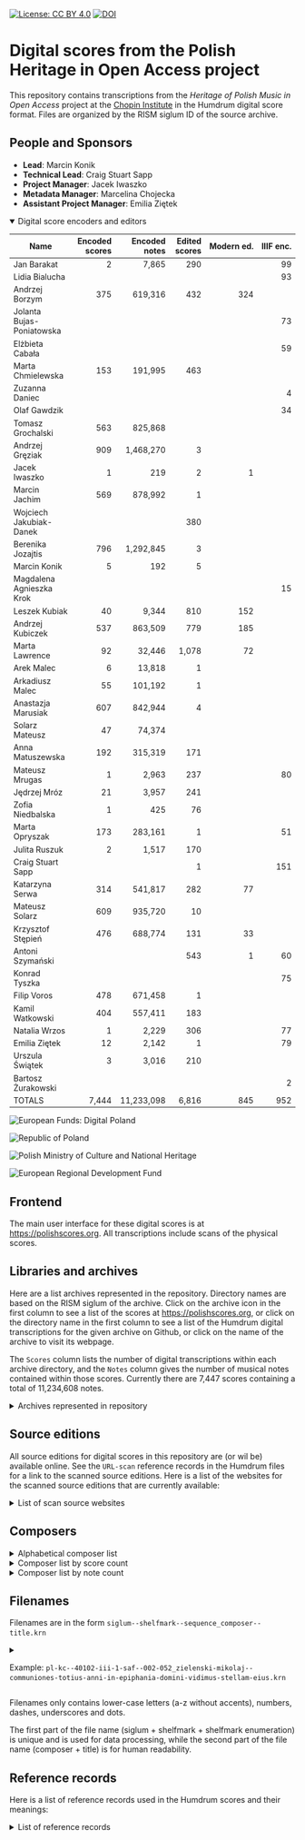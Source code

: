 
[![License: CC BY 4.0](https://img.shields.io/badge/License-CC_BY_4.0-lightgrey.svg)](https://creativecommons.org/licenses/by/4.0/)
[![DOI](https://zenodo.org/badge/DOI/10.5281/zenodo.7118989.svg)](https://doi.org/10.5281/zenodo.7118989)

Digital scores from the Polish Heritage in Open Access project
==============================================================

This repository contains transcriptions from the _Heritage of Polish
Music in Open Access_ project at the [Chopin Institute](https://nifc.pl/en) in the
Humdrum digital score format.   Files are organized by the RISM siglum ID of the
source archive.



People and Sponsors
-------------------

* **Lead**: Marcin Konik
* **Technical Lead**: Craig Stuart Sapp
* **Project Manager**: Jacek Iwaszko
* **Metadata Manager**: Marcelina Chojecka
* **Assistant Project Manager**: Emilia Ziętek

<details open>
<summary>Digital score encoders and editors </summary>

| Name | Encoded scores | Encoded notes | Edited scores | Modern&nbsp;ed. | IIIF&nbsp;enc. |
| ---- | -------------: | ------------: | ------------: | ---------: | ----------: |
| Jan Barakat | 2 | 7,865 | 290 |  | 99 |
| Lidia Bialucha |  |  |  |  | 93 |
| Andrzej Borzym | 375 | 619,316 | 432 | 324 |  |
| Jolanta Bujas-Poniatowska |  |  |  |  | 73 |
| Elżbieta Cabała |  |  |  |  | 59 |
| Marta Chmielewska | 153 | 191,995 | 463 |  |  |
| Zuzanna Daniec |  |  |  |  | 4 |
| Olaf Gawdzik |  |  |  |  | 34 |
| Tomasz Grochalski | 563 | 825,868 |  |  |  |
| Andrzej Gręziak | 909 | 1,468,270 | 3 |  |  |
| Jacek Iwaszko | 1 | 219 | 2 | 1 |  |
| Marcin Jachim | 569 | 878,992 | 1 |  |  |
| Wojciech Jakubiak-Danek |  |  | 380 |  |  |
| Berenika Jozajtis | 796 | 1,292,845 | 3 |  |  |
| Marcin Konik | 5 | 192 | 5 |  |  |
| Magdalena Agnieszka Krok |  |  |  |  | 15 |
| Leszek Kubiak | 40 | 9,344 | 810 | 152 |  |
| Andrzej Kubiczek | 537 | 863,509 | 779 | 185 |  |
| Marta Lawrence | 92 | 32,446 | 1,078 | 72 |  |
| Arek Malec | 6 | 13,818 | 1 |  |  |
| Arkadiusz Malec | 55 | 101,192 | 1 |  |  |
| Anastazja Marusiak | 607 | 842,944 | 4 |  |  |
| Solarz Mateusz | 47 | 74,374 |  |  |  |
| Anna Matuszewska | 192 | 315,319 | 171 |  |  |
| Mateusz Mrugas | 1 | 2,963 | 237 |  | 80 |
| Jędrzej Mróz | 21 | 3,957 | 241 |  |  |
| Zofia Niedbalska | 1 | 425 | 76 |  |  |
| Marta Opryszak | 173 | 283,161 | 1 |  | 51 |
| Julita Ruszuk | 2 | 1,517 | 170 |  |  |
| Craig Stuart Sapp |  |  | 1 |  | 151 |
| Katarzyna Serwa | 314 | 541,817 | 282 | 77 |  |
| Mateusz Solarz | 609 | 935,720 | 10 |  |  |
| Krzysztof Stępień | 476 | 688,774 | 131 | 33 |  |
| Antoni Szymański |  |  | 543 | 1 | 60 |
| Konrad Tyszka |  |  |  |  | 75 |
| Filip Voros | 478 | 671,458 | 1 |  |  |
| Kamil Watkowski | 404 | 557,411 | 183 |  |  |
| Natalia Wrzos | 1 | 2,229 | 306 |  | 77 |
| Emilia Ziętek | 12 | 2,142 | 1 |  | 79 |
| Urszula Świątek | 3 | 3,016 | 210 |  |  |
| Bartosz Żurakowski |  |  |  |  | 2 |
| TOTALS | 7,444 | 11,233,098 | 6,816 | 845 | 952 |

</details>


![European Funds: Digital Poland](https://user-images.githubusercontent.com/3487289/187831797-73f8d302-7299-499e-a93a-5a977fda556d.png)

![Republic of Poland](https://user-images.githubusercontent.com/3487289/187831991-56a199a3-6d13-4414-b565-9cb28c8c3627.png)

![Polish Ministry of Culture and National Heritage](https://user-images.githubusercontent.com/3487289/187832111-9d2e5c72-0c6b-4bdb-8c3f-b692c6f4b553.png)

![European Regional Development Fund](https://user-images.githubusercontent.com/3487289/187836194-74a41748-21f7-45fa-856e-739d5aab6829.png)



Frontend
--------

The main user interface for these digital scores is at https://polishscores.org.
All transcriptions include scans of the physical scores.



Libraries and archives
----------------------

Here are a list archives represented in the repository.  Directory
names are based on the RISM siglum of the archive.  Click on the
archive icon in the first column to see a list of the scores at
https://polishscores.org, or click on the directory name in the
first column to see a list of the Humdrum digital transcriptions
for the given archive on Github, or click on the name of the archive
to visit its webpage.

The `Scores` column lists the number of digital transcriptions within
each archive directory, and the `Notes` column gives the number of
musical notes contained within those scores.   Currently there are
7,447 scores containing a total of 11,234,608 notes.

<details><summary>Archives represented in repository</summary>

| Siglum | Library | Scores |    % | Notes |    % |
| ------ | ------- | -----: | ---: | ----: | ---: |
| <a target="_blank" href="https://polishscores.org?s=pl-cz"><img src="https://raw.githubusercontent.com/craigsapp/website-polish-scores/main/img/siglum/pl-cz.svg"></a><br/><span style="white-space:pre; text-align:center;" class="nobr">[pl-cz](https://github.com/pl-wnifc/humdrum-polish-scores/tree/main/pl-cz/kern)</span></span> | [Jasna Góra Monastery](https://jasnagora.pl/en/o-sanktuarium/biblioteki/biblioteka-jasnogorska) | 1,296 | 17.4 | 3,350,723 | 29.8 |
| <a target="_blank" href="https://polishscores.org?s=pl-wtm"><img src="https://raw.githubusercontent.com/craigsapp/website-polish-scores/main/img/siglum/pl-wtm.svg"></a><br/><span style="white-space:pre; text-align:center;" class="nobr">[pl-wtm](https://github.com/pl-wnifc/humdrum-polish-scores/tree/main/pl-wtm/kern)</span></span> | [Warsaw Music Society](http://warszawskietowarzystwomuzyczne.pl/biblioteka/) | 1,186 | 15.9 | 2,261,993 | 20.1 |
| <a target="_blank" href="https://polishscores.org?s=pl-sa"><img src="https://raw.githubusercontent.com/craigsapp/website-polish-scores/main/img/siglum/pl-sa.svg"></a><br/><span style="white-space:pre; text-align:center;" class="nobr">[pl-sa](https://github.com/pl-wnifc/humdrum-polish-scores/tree/main/pl-sa/kern)</span></span> | [Diocesan Library, Sandomierz](http://bc.bdsandomierz.pl/dlibra?language=en) | 1,243 | 16.6 | 1,574,926 | 14.0 |
| <a target="_blank" href="https://polishscores.org?s=pl-kk"><img src="https://raw.githubusercontent.com/craigsapp/website-polish-scores/main/img/siglum/pl-kk.svg"></a><br/><span style="white-space:pre; text-align:center;" class="nobr">[pl-kk](https://github.com/pl-wnifc/humdrum-polish-scores/tree/main/pl-kk/kern)</span></span> | [Wawel Cathedral, Cracow](http://akkk.com.pl) | 1,720 | 23.0 | 1,320,339 | 11.7 |
| <a target="_blank" href="https://polishscores.org?s=pl-wn"><img src="https://raw.githubusercontent.com/craigsapp/website-polish-scores/main/img/siglum/pl-wn.svg"></a><br/><span style="white-space:pre; text-align:center;" class="nobr">[pl-wn](https://github.com/pl-wnifc/humdrum-polish-scores/tree/main/pl-wn/kern)</span></span> | [Polish National Library](https://www.bn.org.pl/en) | 499 | 6.7 | 807,796 | 7.1 |
| <a target="_blank" href="https://polishscores.org?s=pl-wumfc"><img src="https://raw.githubusercontent.com/craigsapp/website-polish-scores/main/img/siglum/pl-wumfc.svg"></a><br/><span style="white-space:pre; text-align:center;" class="nobr">[pl-wumfc](https://github.com/pl-wnifc/humdrum-polish-scores/tree/main/pl-wumfc/kern)</span></span> | [Chopin University of Music](http://www.biblioteka.chopin.edu.pl/pl) | 272 | 3.6 | 538,100 | 4.7 |
| <a target="_blank" href="https://polishscores.org?s=pl-stab"><img src="https://raw.githubusercontent.com/craigsapp/website-polish-scores/main/img/siglum/pl-stab.svg"></a><br/><span style="white-space:pre; text-align:center;" class="nobr">[pl-stab](https://github.com/pl-wnifc/humdrum-polish-scores/tree/main/pl-stab/kern)</span></span> | [St. Adalbert Abbey, Staniątki](https://rism.info/library_collections/2017/09/28/music-in-the-convent-of-st-adalberts-abbey-in.html) | 154 | 2.0 | 379,093 | 3.3 |
| <a target="_blank" href="https://polishscores.org?s=pl-wnifc"><img src="https://raw.githubusercontent.com/craigsapp/website-polish-scores/main/img/siglum/pl-wnifc.svg"></a><br/><span style="white-space:pre; text-align:center;" class="nobr">[pl-wnifc](https://github.com/pl-wnifc/humdrum-polish-scores/tree/main/pl-wnifc/kern)</span></span> | [Chopin Institute, Warsaw](https://nifc.pl/en) | 393 | 5.2 | 335,728 | 2.9 |
| <a target="_blank" href="https://polishscores.org?s=pl-gd"><img src="https://raw.githubusercontent.com/craigsapp/website-polish-scores/main/img/siglum/pl-gd.svg"></a><br/><span style="white-space:pre; text-align:center;" class="nobr">[pl-gd](https://github.com/pl-wnifc/humdrum-polish-scores/tree/main/pl-gd/kern)</span></span> | [Gdańsk Library PAoS](https://bgpan.gda.pl/?lang=en) | 244 | 3.2 | 190,174 | 1.6 |
| <a target="_blank" href="https://polishscores.org?s=s-uu"><img src="https://raw.githubusercontent.com/craigsapp/website-polish-scores/main/img/siglum/unknown.svg"></a><br/><span style="white-space:pre; text-align:center;" class="nobr">[s-uu](https://github.com/pl-wnifc/humdrum-polish-scores/tree/main/s-uu/kern)</span></span> | [Uppsala University Library](https://www.ub.uu.se/?languageId=1) | 46 | 0.6 | 137,771 | 1.2 |
| <a target="_blank" href="https://polishscores.org?s=pl-kj"><img src="https://raw.githubusercontent.com/craigsapp/website-polish-scores/main/img/siglum/pl-kj.svg"></a><br/><span style="white-space:pre; text-align:center;" class="nobr">[pl-kj](https://github.com/pl-wnifc/humdrum-polish-scores/tree/main/pl-kj/kern)</span></span> | [Jagiellonian Library, Cracow](https://bj.uj.edu.pl/en_GB/start-en) | 32 | 0.4 | 83,744 | 0.7 |
| <a target="_blank" href="https://polishscores.org?s=pl-kozmzk"><img src="https://raw.githubusercontent.com/craigsapp/website-polish-scores/main/img/siglum/pl-kozmzk.svg"></a><br/><span style="white-space:pre; text-align:center;" class="nobr">[pl-kozmzk](https://github.com/pl-wnifc/humdrum-polish-scores/tree/main/pl-kozmzk/kern)</span></span> | [Zamoyski Museum, Kozłówka](https://www-muzeumzamoyskich-pl.translate.goog/?_x_tr_sch=http&_x_tr_sl=auto&_x_tr_tl=en&_x_tr_hl=en) | 167 | 2.2 | 82,894 | 0.7 |
| <a target="_blank" href="https://polishscores.org?s=pl-kc"><img src="https://raw.githubusercontent.com/craigsapp/website-polish-scores/main/img/siglum/pl-kc.svg"></a><br/><span style="white-space:pre; text-align:center;" class="nobr">[pl-kc](https://github.com/pl-wnifc/humdrum-polish-scores/tree/main/pl-kc/kern)</span></span> | [Czartoryski Library, Cracow](https://mnk.pl/branch/the-princes-czartoyski-library) | 108 | 1.4 | 73,359 | 0.6 |
| <a target="_blank" href="https://polishscores.org?s=d-b"><img src="https://raw.githubusercontent.com/craigsapp/website-polish-scores/main/img/siglum/unknown.svg"></a><br/><span style="white-space:pre; text-align:center;" class="nobr">[d-b](https://github.com/pl-wnifc/humdrum-polish-scores/tree/main/d-b/kern)</span></span> | [Berlin State Library](https://staatsbibliothek-berlin.de/en/) | 31 | 0.4 | 43,899 | 0.3 |
| <a target="_blank" href="https://polishscores.org?s=pl-wru"><img src="https://raw.githubusercontent.com/craigsapp/website-polish-scores/main/img/siglum/unknown.svg"></a><br/><span style="white-space:pre; text-align:center;" class="nobr">[pl-wru](https://github.com/pl-wnifc/humdrum-polish-scores/tree/main/pl-wru/kern)</span></span> | [Wrocław University Library](https://www.bu.uni.wroc.pl/en) | 24 | 0.3 | 43,392 | 0.3 |
| <a target="_blank" href="https://polishscores.org?s=d-hs"><img src="https://raw.githubusercontent.com/craigsapp/website-polish-scores/main/img/siglum/unknown.svg"></a><br/><span style="white-space:pre; text-align:center;" class="nobr">[d-hs](https://github.com/pl-wnifc/humdrum-polish-scores/tree/main/d-hs/kern)</span></span> | [Hamburg University Library](https://www.sub.uni-hamburg.de/en/service/english.html) | 28 | 0.3 | 8,585 | 0.0 |
| <a target="_blank" href="https://polishscores.org?s=d-dl"><img src="https://raw.githubusercontent.com/craigsapp/website-polish-scores/main/img/siglum/unknown.svg"></a><br/><span style="white-space:pre; text-align:center;" class="nobr">[d-dl](https://github.com/pl-wnifc/humdrum-polish-scores/tree/main/d-dl/kern)</span></span> | [Dresden University Library](https://www.slub-dresden.de/en) | 2 | 0.0 | 947 | 0.0 |
| <a target="_blank" href="https://polishscores.org?s=d-mbs"><img src="https://raw.githubusercontent.com/craigsapp/website-polish-scores/main/img/siglum/unknown.svg"></a><br/><span style="white-space:pre; text-align:center;" class="nobr">[d-mbs](https://github.com/pl-wnifc/humdrum-polish-scores/tree/main/d-mbs/kern)</span></span> | [Bavarian State Library](https://www.bsb-muenchen.de/en/) | 1 | 0.0 | 823 | 0.0 |
| <a target="_blank" href="https://polishscores.org?s=d-bnu"><img src="https://raw.githubusercontent.com/craigsapp/website-polish-scores/main/img/siglum/unknown.svg"></a><br/><span style="white-space:pre; text-align:center;" class="nobr">[d-bnu](https://github.com/pl-wnifc/humdrum-polish-scores/tree/main/d-bnu/kern)</span></span> | [Bonn University Library](https://www.ulb.uni-bonn.de/en/) | 1 | 0.0 | 322 | 0.0 |

</details>


Source editions
---------------

All source editions for digital scores in this repository are (or wil be)
available online.  See the `URL-scan` reference records in the Humdrum
files for a link to the scanned source editions.  Here is a list of the
websites for the scanned source editions that are currently available:

<details>
<summary>List of scan source websites</summary>

| Website | Scores | Percent |
| ------- | -----: | ------: |
| <a target="_blank" href="http://staniatki.studiokropka.pl/mbp">Music of the Polish Benedictine Sisters</a> | 7 | 0.1 |
| <a target="_blank" href="https://bc.bdsandomierz.pl/dilibra">Digital Library of the Diocesan Library in Sandomierz</a> | 1,009 | 15.8 |
| <a target="_blank" href="https://cyfrowe.mnk.pl">Polish National Museum in Krakow</a> | 108 | 1.7 |
| (https://digital.slub-dresden.de)[https://digital.slub-dresden.de] | 2 | 0.0 |
| (https://digital.staatsbibliothek-berlin.de)[https://digital.staatsbibliothek-berlin.de] | 31 | 0.4 |
| (https://digitale-sammlungen.ulb.uni-bonn.de)[https://digitale-sammlungen.ulb.uni-bonn.de] | 1 | 0.0 |
| (https://digitalisate.sub.uni-hamburg.de)[https://digitalisate.sub.uni-hamburg.de] | 27 | 0.4 |
| (https://jbc.bj.uj.edu.pl)[https://jbc.bj.uj.edu.pl] | 17 | 0.2 |
| <a target="_blank" href="https://polish.musicsources.pl">Polish Music Sources</a> (<a target="_blank" href="https://nifc.pl">NIFC<a>) | 4,547 | 71.6 |
| <a target="_blank" href="http://polona.pl">Polona</a> (<a target="_blank" href="https://www.bn.org.pl/en">Polish National Library</a>) | 529 | 8.3 |
| (https://stimmbuecher.digitale-sammlungen.de)[https://stimmbuecher.digitale-sammlungen.de] | 1 | 0.0 |
| (https://www.bibliotekacyfrowa.pl)[https://www.bibliotekacyfrowa.pl] | 24 | 0.3 |
| (https://www2.musik.uu.se)[https://www2.musik.uu.se] | 46 | 0.7 |
| TOTAL | 6349 |     |

</details>





Composers
---------

<details markdown="1">
<summary> Alphabetical composer list</summary>

| Composer | Scores | Notes |
| -------- | -----: | ----: |
| A. S. | 2 | 711 |
| Abersbach, Jan Jiří | 2 | 1,693 |
| Andrychowicz, J. | 2 | 1,913 |
| Anerio, Giovanni Francesco | 6 | 7,670 |
| Anonymous | 1,959 | 1,156,873 |
| Asola, Giovanni Matteo | 23 | 12,800 |
| Astorga, Emanuele d' | 1 | 1,682 |
| Bach, Johann Christian | 6 | 12,311 |
| Barcicki, Jan | 6 | 2,666 |
| Bauer | 7 | 18,882 |
| Bauer, Joseph Anton | 1 | 1,494 |
| Bazylik, Cyprian | 8 | 1,737 |
| Beethoven, Ludwig van | 1 | 2,480 |
| Bellinzani, Paolo Benedetto | 4 | 3,792 |
| Bencini | 1 | 1,712 |
| Beyer, Ferdinand | 1 | 2,284 |
| Biandrà, Giovanni Pietro | 2 | 1,140 |
| Binder, Christlieb Siegmund | 6 | 9,216 |
| Boczkowski, Kazimierz | 3 | 7,182 |
| Bogoimski, Tadeusz | 5 | 13,604 |
| Boguński, Baltazar | 7 | 39,063 |
| Bohdanowicz, Bazyli | 4 | 6,535 |
| Boieldieu, Adrien | 1 | 356 |
| Bolehovský, Josef | 21 | 60,992 |
| Borek, Krzysztof | 9 | 7,256 |
| Borimius, Jan | 1 | 983 |
| Bortnjanskij, Dmitrij Stepanovič | 1 | 251 |
| Braun, Jan | 1 | 4,949 |
| Brentner, Johann Joseph Ignaz | 10 | 13,162 |
| Brioschi, Antonio | 4 | 3,284 |
| Brixi, František Xaver | 5 | 20,396 |
| Brixi, Viktorín | 2 | 9,614 |
| Brykner, Jerzy | 26 | 37,624 |
| Brzezińska, Filipina | 3 | 1,699 |
| Buchner, Philipp Friedrich | 24 | 43,392 |
| Bułakowski, Stefan | 13 | 15,440 |
| Bühler, Franz | 1 | 180 |
| Bądarzewska, Tekla | 7 | 8,598 |
| Caderski, Piotr | 1 | 272 |
| Cadéac, Pierre | 10 | 7,567 |
| Caldara, Antonio | 1 | 1,138 |
| Cardilli, Jacopo Antonio | 1 | 101 |
| Casali, Giovanni Battista | 17 | 16,205 |
| Certon, Pierre | 18 | 17,610 |
| Chodkiewicz, Zofia | 2 | 1,227 |
| Chwalibóg, Izydor Konstanty | 6 | 2,476 |
| Constanzi | 9 | 7,842 |
| Conti | 2 | 4,378 |
| Costanzi, Giovanni Battista | 18 | 10,982 |
| Cramer, Johann Baptist | 1 | 3,327 |
| Croce, Giovanni | 4 | 410 |
| Cybulski, Izydor Józef | 10 | 6,608 |
| Czajkowski, Konstanty | 1 | 1,873 |
| Czerny, Carl | 1 | 561 |
| Damse, Józef | 14 | 56,946 |
| Danielski, Florian | 2 | 2,417 |
| Danik, Ján Ignác | 9 | 18,594 |
| Danka | 9 | 20,241 |
| Dankowski, Adalbert | 149 | 417,810 |
| Daubeck, Józef | 2 | 7,032 |
| De Majo, Gian Francesco | 1 | 2,630 |
| Dembowska, Konstancja | 1 | 181 |
| Dietrich, Moritz | 2 | 3,463 |
| Dittersdorf, Carl Ditters von | 4 | 7,906 |
| Dobrzyński, Ignacy Feliks | 56 | 223,208 |
| Elsner, Józef | 142 | 557,506 |
| Engel, Jan | 29 | 78,428 |
| Ett, Caspar | 1 | 129 |
| Fertner, Karol | 4 | 18,728 |
| Fierszewicz, Daniel | 2 | 306 |
| Figulenti | 1 | 2,221 |
| Filipowicz, P. | 1 | 144 |
| Fils, Anton | 4 | 3,987 |
| Fischietti, Giovanni | 1 | 1,690 |
| Flasza, Tomasz | 1 | 82 |
| Fleming, Jan | 9 | 36,561 |
| Flori, Georg | 4 | 496 |
| Fuchs | 1 | 281 |
| Förster, Kaspar | 44 | 133,788 |
| Führer, Robert | 6 | 1,749 |
| G. B. B. | 1 | 857 |
| Gabrieli, Andrea | 4 | 621 |
| Gabussi, Giulio Cesare | 2 | 237 |
| Gall, Jan Karol | 10 | 6,967 |
| Gallus, Iacobus | 1 | 426 |
| Gawara, Walentyn | 1 | 535 |
| Geiger, Konstanze | 1 | 110 |
| Geistlener, Barbara | 1 | 702 |
| Gimeshoffer | 3 | 2,806 |
| Giżycka-Zamoyska, Ludmiła | 3 | 2,234 |
| Goetz-Gieczyński, Cyryl | 15 | 77,488 |
| Gomółka, Mikołaj | 151 | 27,689 |
| Gorczycki, Grzegorz Gerwazy | 64 | 41,130 |
| Gostowski | 2 | 1,795 |
| Gotschalk, Filip | 33 | 65,232 |
| Goudimel, Claude | 8 | 6,913 |
| Gołąbek, Jakub | 6 | 9,548 |
| Grabowski, Stanisław | 1 | 5,485 |
| Graun, Carl Heinrich | 9 | 22,714 |
| Grem, Tomasz | 1 | 2,374 |
| Grim, Józef | 15 | 3,934 |
| Grose, Michael Ehregott | 1 | 1,092 |
| Grossmann, Ludwik | 2 | 1,807 |
| Gruberski, Eugenjusz | 1 | 1,107 |
| Guami, Gioseffo | 4 | 606 |
| Guglielmi, Pietro Alessandro | 3 | 5,706 |
| Habermann, Jan Piotr | 3 | 4,270 |
| Hanel | 6 | 1,742 |
| Haslinger | 8 | 6,007 |
| Hasse, Johann Adolf | 15 | 45,732 |
| Haydn, Joseph | 23 | 20,550 |
| Hepner | 10 | 3,214 |
| Hermanowski, A. | 3 | 7,222 |
| Hertz, Michał | 71 | 102,866 |
| Hey-Stawicki, Michał | 2 | 576 |
| Hlonowski, J. | 2 | 294 |
| Hoffmeister, Franz Anton | 2 | 755 |
| Hofmann, Leopold | 9 | 27,670 |
| Holland, Jan Dawid | 38 | 22,238 |
| Holzbauer, Ignaz | 2 | 4,785 |
| Händel, Georg Friedrich | 1 | 298 |
| Häser, August Ferdinand | 20 | 8,284 |
| Hérissant, Jehan | 3 | 2,768 |
| Ingegneri, Marc'Antonio | 1 | 192 |
| Isaac, Heinrich | 1 | 530 |
| Isouard, Nicolas | 1 | 359 |
| Jachet de Mantua | 5 | 5,723 |
| Jacotin | 2 | 3,403 |
| Janicki, Mikołaj | 4 | 3,333 |
| Janiewicz, Feliks | 17 | 36,586 |
| Janisch | 1 | 3,154 |
| Jansa, Leopold | 1 | 5,052 |
| Jarecki, Henryk | 2 | 1,691 |
| Jarecki, Józef | 8 | 5,777 |
| Jarzębski, Adam | 27 | 36,623 |
| Jeric | 5 | 2,986 |
| Just, Franciszek Kasper | 15 | 35,024 |
| Kalous, Václav | 8 | 34,621 |
| Kamiński, F. | 2 | 4,936 |
| Kamiński, P. | 1 | 3,165 |
| Karłowicz, Mieczysław | 13 | 53,471 |
| Kaspar | 6 | 4,653 |
| Kasprzykowski, Ignacy | 12 | 7,989 |
| Każyński, Wiktor | 1 | 1,651 |
| Kellerer, Christophorus | 1 | 2,292 |
| Kietliński, Albert | 1 | 555 |
| Klakowski | 9 | 22,154 |
| Klemczyński, Julian | 3 | 4,529 |
| Kobierkowicz, Józef | 14 | 19,943 |
| Komorowski, Ignacy Marceli | 1 | 217 |
| Koperski, Maksymilian | 24 | 78,938 |
| Kotowicz | 6 | 14,262 |
| Kottritsch, Franciszek | 10 | 11,728 |
| Kozłowski, Józef | 31 | 117,875 |
| Kościuszko, Tadeusz | 4 | 2,706 |
| Krassowski | 1 | 1,944 |
| Kraszewski, Józef Ignacy | 1 | 1,257 |
| Kraus, Józef | 1 | 1,962 |
| Kraus, Lambert | 8 | 11,330 |
| Kreith | 4 | 2,010 |
| Krener, Jan | 2 | 771 |
| Kreutzer | 1 | 511 |
| Krogulski, Józef Władysław | 41 | 65,327 |
| Krysta, Józef | 1 | 1,217 |
| Krzewdzieński, Paweł | 1 | 5,083 |
| Krzykowski, F. | 1 | 1,968 |
| Królikiewicz, Napoleon | 3 | 1,181 |
| Kuci, Mateusz | 21 | 54,046 |
| Kurpiński, Karol Kazimierz | 38 | 69,716 |
| Kuttricz, Lania | 1 | 2,389 |
| Königsperger, Marianus | 7 | 10,654 |
| Kątski, Antoni | 5 | 16,770 |
| Kątski, Apolinary | 20 | 78,035 |
| Kędzierski, X. A. | 1 | 206 |
| Lachner, Ignaz | 3 | 2,218 |
| Lampugnani, Giovanni Battista | 1 | 1,646 |
| Lasso, Ferdinand di | 2 | 230 |
| Lasso, Orlando di | 33 | 6,612 |
| Lasso, Rudolph di | 4 | 606 |
| Laube, Antonín | 1 | 1,643 |
| Lechleitner, Ferdinand Simon | 51 | 127,072 |
| Lessel, Franciszek | 21 | 44,134 |
| Leszczyński, Władysław | 5 | 5,885 |
| Lewandowski, Leopold Leon | 3 | 1,666 |
| Lhéritier, Jean | 1 | 1,127 |
| Lilius, Franciszek | 38 | 24,544 |
| Lipski, Stanisław | 3 | 4,614 |
| Loos, Karel | 1 | 2,389 |
| Lubelczyk, Jakub | 1 | 180 |
| Lubomirska, Ludwika | 1 | 614 |
| Lubomirski, Kazimierz | 4 | 6,085 |
| Lubowski, Józef | 1 | 6,519 |
| Luna, Georgius | 92 | 251,534 |
| Luython, Carl | 8 | 4,289 |
| Löbmann, J. | 4 | 1,066 |
| M.M. | 4 | 2,324 |
| Maader, Ludwik | 46 | 116,004 |
| Maintzer, Franz | 3 | 290 |
| Majewska, J. | 1 | 203 |
| Maldere, Pierre van | 3 | 6,823 |
| Malik, Jan | 4 | 4,907 |
| Marenzio, Luca | 170 | 111,936 |
| Marescalchi, Luigi | 6 | 14,475 |
| Massaino, Tiburzio | 5 | 662 |
| Maszyński, Piotr | 4 | 3,909 |
| Mathieu | 1 | 708 |
| Matuszkiewicz, Franciszek | 3 | 6,611 |
| Maxylewicz, Wincenty | 7 | 6,281 |
| Mel, Rinaldo del | 3 | 405 |
| Merlini | 1 | 648 |
| Mielczewski, Marcin | 4 | 15,372 |
| Mikuli, Karol | 16 | 24,858 |
| Miné, Jacques-Claude-Adolphe | 1 | 2,388 |
| Miskiewicz, Maciej Arnulf | 1 | 204 |
| Monczyński, Roman | 1 | 1,920 |
| Monfreulle, Róża Eleonora | 1 | 581 |
| Moniuszko, Stanisław | 412 | 825,844 |
| Monte, Philippe de | 4 | 503 |
| Morales, Cristóbal de | 5 | 6,205 |
| Morawski, Józef Bernard | 2 | 3,259 |
| Moulu, Pierre | 5 | 5,077 |
| Mouton, Jean | 1 | 2,032 |
| Mrozowski, Tadeusz | 12 | 14,227 |
| Musiałowski, Jan | 1 | 464 |
| Mysliveček, Josef | 3 | 2,366 |
| Méhul, Etienne-Nicolas | 1 | 236 |
| Młynarski, Emil | 8 | 16,248 |
| Namieyski, Jan | 5 | 16,537 |
| Namysłowski, Karol | 6 | 4,753 |
| Naumann, Johann Gottlieb | 4 | 8,629 |
| Neumann | 4 | 7,842 |
| Neumann, Wawrzyniec | 11 | 19,988 |
| Niewiadomski, Stanisław | 1 | 885 |
| Noskowski, Zygmunt | 106 | 204,143 |
| Nowakiewicz, Kazimierz | 26 | 60,292 |
| Nowakowski, Józef | 19 | 15,928 |
| Nowicki, Ludwik | 2 | 4,766 |
| Ogiński, Michał Kleofas | 16 | 11,435 |
| Orda, Napoleon | 2 | 3,427 |
| Orgas, Annibale | 1 | 843 |
| Orłowski, Michał | 16 | 31,120 |
| Osmański, Wojciech | 4 | 4,087 |
| Ostrowski, Jan | 3 | 1,933 |
| Pacelli, Asprilio | 9 | 9,933 |
| Pachulski, Henryk | 1 | 453 |
| Paderewski, Ignacy Jan | 101 | 84,575 |
| Palestrina, Giovanni Pierluigi da | 46 | 20,717 |
| Paszkiewicz, Andrzej | 3 | 1,031 |
| Pausch, Eugen | 7 | 11,805 |
| Pergolesi, Giovanni Battista | 12 | 15,351 |
| Pichl, Václav | 1 | 3,476 |
| Pichler, Johann Melchior | 5 | 4,737 |
| Piotrowski, Franciszek | 1 | 2,660 |
| Pitoni, Giuseppe Ottavio | 2 | 1,213 |
| Pleyel, Ignace | 14 | 24,157 |
| Pokorný, Franz Xaver | 1 | 2,500 |
| Porta, Costanzo | 2 | 151 |
| Potocka, Emilia | 1 | 2,017 |
| Pottier, Matthias | 3 | 452 |
| Puchalski | 1 | 181 |
| Pugnani, Gaetano | 15 | 10,742 |
| Pych, Leopold | 18 | 42,361 |
| Pękiel, Bartłomiej | 56 | 57,971 |
| Radziwiłł, Antoni Henryk | 3 | 1,269 |
| Raszek, Wacław | 128 | 363,244 |
| Rathgeber, Johann Valentin | 6 | 12,747 |
| Ratti, Lorenzo | 1 | 230 |
| Renner, Josef | 7 | 6,551 |
| Rhein, Carolo de | 1 | 3,792 |
| Riccieri, Giovanni Antonio | 3 | 3,242 |
| Richling | 16 | 4,807 |
| Righini, Vincenzo | 8 | 38,549 |
| Rodowski, Aleksander | 57 | 153,296 |
| Rossini, Gioachino | 2 | 1,458 |
| Rossochalski | 1 | 1,055 |
| Rothe | 1 | 195 |
| Rudkowski, Mateusz | 1 | 234 |
| Ruffo, Vincenzo | 5 | 6,759 |
| Ruggiero | 1 | 1,933 |
| Ruth, Christian Joseph | 5 | 13,035 |
| Rychling, Wincenty Wacław | 2 | 490 |
| Rygall, Ignacy | 35 | 51,969 |
| Rzepko, Adolf | 12 | 23,735 |
| Różycki, Jacek | 12 | 10,512 |
| Sabino, Ippolito | 5 | 2,889 |
| Sacchini, Antonio | 3 | 7,768 |
| Salèpico, Josquino | 1 | 145 |
| Samin, Vulfran | 4 | 2,758 |
| Scacchi, Marco | 9 | 14,893 |
| Schall, Claus Nielsen | 1 | 533 |
| Schiedermayr, Johann Baptist | 1 | 1,425 |
| Scholenberger | 1 | 1,103 |
| Schwertzer, J. | 1 | 145 |
| Schöpf | 2 | 1,076 |
| Sebastian z Felsztyna | 5 | 2,867 |
| Senfl, Ludwig | 1 | 673 |
| Sieprawski, Paweł | 1 | 3,932 |
| Sierosławski, Józef | 1 | 752 |
| Singenberger, Johann Baptist | 13 | 2,366 |
| Siwiński, Andrzej | 24 | 24,554 |
| Smacierzyński | 1 | 113 |
| Sokół, Andrzej | 1 | 287 |
| Sonnenfeld, Adolf Gustaw | 1 | 1,428 |
| Sowiński, Wojciech | 96 | 267,798 |
| Stabile, Annibale | 63 | 47,467 |
| Stachowicz, Damian | 1 | 1,141 |
| Staromiejski, J. | 8 | 35,213 |
| Statkowski, Tadeusz | 1 | 6,252 |
| Stefani, Jan | 5 | 5,895 |
| Stefani, Józef | 457 | 869,361 |
| Stefani, P. | 2 | 860 |
| Stolle | 4 | 4,933 |
| Stolpe, Alojzy | 1 | 845 |
| Studziński, Karol | 7 | 3,333 |
| Studziński, Kazimierz | 1 | 593 |
| Studziński, Piotr | 10 | 16,914 |
| Studziński, Wincenty | 8 | 10,634 |
| Szadek, Tomasz | 9 | 10,181 |
| Szarzyński, Stanisław Sylwester | 1 | 2,363 |
| Szczurowski, Jacek | 22 | 43,304 |
| Szlagórski, Walenty | 19 | 10,509 |
| Szymanowska, Maria | 40 | 52,444 |
| Słoczyński, Wojciech | 11 | 30,495 |
| Teichmann, Antoni | 1 | 1,269 |
| Terzago, Bernardino | 1 | 488 |
| Toeschi, Carl Joseph | 6 | 16,530 |
| Troschel | 1 | 122 |
| Troschel, Wilhelm | 34 | 45,123 |
| Turczyński, Paschalis | 1 | 1,452 |
| Turowicz, Ksawery | 1 | 219 |
| Tymolski, Fabian | 6 | 3,262 |
| Unicki | 1 | 928 |
| Vanhal, Johann Baptist | 2 | 560 |
| Vinci, Leonardo | 1 | 1,771 |
| Vogel | 21 | 136,026 |
| Volckmer, Augustin | 124 | 433,938 |
| Wacław z Szamotuł | 2 | 1,042 |
| Walczyński, Franciszek | 106 | 20,219 |
| Wański, Jan | 11 | 17,246 |
| Went, Johann Nepomuk | 4 | 3,658 |
| Wieniawski, Henryk | 38 | 111,548 |
| Wieniawski, Józef | 6 | 21,803 |
| Wiltberger, August | 5 | 1,811 |
| Winter, Peter von | 2 | 757 |
| Witt, Franz Xaver | 2 | 645 |
| Wolff, Edward | 1 | 2,502 |
| Worobecki, Józef | 5 | 1,680 |
| Wołoszko, Andrzej | 1 | 5,167 |
| Wronowicz, Maciej H. | 1 | 4,437 |
| Wroński, Adam | 4 | 9,232 |
| Wygrzywalski, Józef | 6 | 13,743 |
| Wysocki, Kasper Napoleon | 5 | 3,748 |
| Zajączkowski, Roman | 4 | 7,313 |
| Zandtfelder, Nicolaus Joseph Ignatius | 1 | 346 |
| Zangl, Johann Baptist | 6 | 3,045 |
| Zarzycki, Aleksander | 1 | 2,054 |
| Zarębski, Juliusz | 19 | 69,528 |
| Zeidler, Józef | 32 | 101,432 |
| Ziegler | 3 | 4,902 |
| Zieleniewicz, Mathias | 10 | 6,192 |
| Zieleński, Mikołaj | 108 | 73,359 |
| Zientarski, Romuald Teodor | 12 | 4,264 |
| Złotaszewski, Józef | 1 | 521 |
| Ćwiklicz, Bolesław Jan | 11 | 5,162 |
| Łada, Kazimierz | 2 | 2,389 |
| Łodwigowski, Edward Stefan | 50 | 9,154 |
| Łukaszewicz, Maciej | 3 | 4,796 |
| Ścigalski, Franciszek | 51 | 160,680 |
| Śmietański, Emil Władysław | 74 | 249,194 |
| Żebrowski, Marcin Józef | 71 | 154,142 |
| Żeleński, Władysław | 155 | 323,533 |

</details>

<details markdown="1">
<summary> Composer list by score count</summary>

| Composer | Scores | Notes |
| -------- | -----: | ----: |
| Anonymous | 1,959 | 1,156,873 |
| Stefani, Józef | 457 | 869,361 |
| Moniuszko, Stanisław | 412 | 825,844 |
| Marenzio, Luca | 170 | 111,936 |
| Żeleński, Władysław | 155 | 323,533 |
| Gomółka, Mikołaj | 151 | 27,689 |
| Dankowski, Adalbert | 149 | 417,810 |
| Elsner, Józef | 142 | 557,506 |
| Raszek, Wacław | 128 | 363,244 |
| Volckmer, Augustin | 124 | 433,938 |
| Zieleński, Mikołaj | 108 | 73,359 |
| Noskowski, Zygmunt | 106 | 204,143 |
| Walczyński, Franciszek | 106 | 20,219 |
| Paderewski, Ignacy Jan | 101 | 84,575 |
| Sowiński, Wojciech | 96 | 267,798 |
| Luna, Georgius | 92 | 251,534 |
| Śmietański, Emil Władysław | 74 | 249,194 |
| Hertz, Michał | 71 | 102,866 |
| Żebrowski, Marcin Józef | 71 | 154,142 |
| Gorczycki, Grzegorz Gerwazy | 64 | 41,130 |
| Stabile, Annibale | 63 | 47,467 |
| Rodowski, Aleksander | 57 | 153,296 |
| Dobrzyński, Ignacy Feliks | 56 | 223,208 |
| Pękiel, Bartłomiej | 56 | 57,971 |
| Lechleitner, Ferdinand Simon | 51 | 127,072 |
| Ścigalski, Franciszek | 51 | 160,680 |
| Łodwigowski, Edward Stefan | 50 | 9,154 |
| Maader, Ludwik | 46 | 116,004 |
| Palestrina, Giovanni Pierluigi da | 46 | 20,717 |
| Förster, Kaspar | 44 | 133,788 |
| Krogulski, Józef Władysław | 41 | 65,327 |
| Szymanowska, Maria | 40 | 52,444 |
| Holland, Jan Dawid | 38 | 22,238 |
| Kurpiński, Karol Kazimierz | 38 | 69,716 |
| Lilius, Franciszek | 38 | 24,544 |
| Wieniawski, Henryk | 38 | 111,548 |
| Rygall, Ignacy | 35 | 51,969 |
| Troschel, Wilhelm | 34 | 45,123 |
| Gotschalk, Filip | 33 | 65,232 |
| Lasso, Orlando di | 33 | 6,612 |
| Zeidler, Józef | 32 | 101,432 |
| Kozłowski, Józef | 31 | 117,875 |
| Engel, Jan | 29 | 78,428 |
| Jarzębski, Adam | 27 | 36,623 |
| Brykner, Jerzy | 26 | 37,624 |
| Nowakiewicz, Kazimierz | 26 | 60,292 |
| Buchner, Philipp Friedrich | 24 | 43,392 |
| Koperski, Maksymilian | 24 | 78,938 |
| Siwiński, Andrzej | 24 | 24,554 |
| Asola, Giovanni Matteo | 23 | 12,800 |
| Haydn, Joseph | 23 | 20,550 |
| Szczurowski, Jacek | 22 | 43,304 |
| Bolehovský, Josef | 21 | 60,992 |
| Kuci, Mateusz | 21 | 54,046 |
| Lessel, Franciszek | 21 | 44,134 |
| Vogel | 21 | 136,026 |
| Häser, August Ferdinand | 20 | 8,284 |
| Kątski, Apolinary | 20 | 78,035 |
| Nowakowski, Józef | 19 | 15,928 |
| Szlagórski, Walenty | 19 | 10,509 |
| Zarębski, Juliusz | 19 | 69,528 |
| Certon, Pierre | 18 | 17,610 |
| Costanzi, Giovanni Battista | 18 | 10,982 |
| Pych, Leopold | 18 | 42,361 |
| Casali, Giovanni Battista | 17 | 16,205 |
| Janiewicz, Feliks | 17 | 36,586 |
| Mikuli, Karol | 16 | 24,858 |
| Ogiński, Michał Kleofas | 16 | 11,435 |
| Orłowski, Michał | 16 | 31,120 |
| Richling | 16 | 4,807 |
| Goetz-Gieczyński, Cyryl | 15 | 77,488 |
| Grim, Józef | 15 | 3,934 |
| Hasse, Johann Adolf | 15 | 45,732 |
| Just, Franciszek Kasper | 15 | 35,024 |
| Pugnani, Gaetano | 15 | 10,742 |
| Damse, Józef | 14 | 56,946 |
| Kobierkowicz, Józef | 14 | 19,943 |
| Pleyel, Ignace | 14 | 24,157 |
| Bułakowski, Stefan | 13 | 15,440 |
| Karłowicz, Mieczysław | 13 | 53,471 |
| Singenberger, Johann Baptist | 13 | 2,366 |
| Kasprzykowski, Ignacy | 12 | 7,989 |
| Mrozowski, Tadeusz | 12 | 14,227 |
| Pergolesi, Giovanni Battista | 12 | 15,351 |
| Rzepko, Adolf | 12 | 23,735 |
| Różycki, Jacek | 12 | 10,512 |
| Zientarski, Romuald Teodor | 12 | 4,264 |
| Neumann, Wawrzyniec | 11 | 19,988 |
| Słoczyński, Wojciech | 11 | 30,495 |
| Wański, Jan | 11 | 17,246 |
| Ćwiklicz, Bolesław Jan | 11 | 5,162 |
| Brentner, Johann Joseph Ignaz | 10 | 13,162 |
| Cadéac, Pierre | 10 | 7,567 |
| Cybulski, Izydor Józef | 10 | 6,608 |
| Gall, Jan Karol | 10 | 6,967 |
| Hepner | 10 | 3,214 |
| Kottritsch, Franciszek | 10 | 11,728 |
| Studziński, Piotr | 10 | 16,914 |
| Zieleniewicz, Mathias | 10 | 6,192 |
| Borek, Krzysztof | 9 | 7,256 |
| Constanzi | 9 | 7,842 |
| Danik, Ján Ignác | 9 | 18,594 |
| Danka | 9 | 20,241 |
| Fleming, Jan | 9 | 36,561 |
| Graun, Carl Heinrich | 9 | 22,714 |
| Hofmann, Leopold | 9 | 27,670 |
| Klakowski | 9 | 22,154 |
| Pacelli, Asprilio | 9 | 9,933 |
| Scacchi, Marco | 9 | 14,893 |
| Szadek, Tomasz | 9 | 10,181 |
| Bazylik, Cyprian | 8 | 1,737 |
| Goudimel, Claude | 8 | 6,913 |
| Haslinger | 8 | 6,007 |
| Jarecki, Józef | 8 | 5,777 |
| Kalous, Václav | 8 | 34,621 |
| Kraus, Lambert | 8 | 11,330 |
| Luython, Carl | 8 | 4,289 |
| Młynarski, Emil | 8 | 16,248 |
| Righini, Vincenzo | 8 | 38,549 |
| Staromiejski, J. | 8 | 35,213 |
| Studziński, Wincenty | 8 | 10,634 |
| Bauer | 7 | 18,882 |
| Boguński, Baltazar | 7 | 39,063 |
| Bądarzewska, Tekla | 7 | 8,598 |
| Königsperger, Marianus | 7 | 10,654 |
| Maxylewicz, Wincenty | 7 | 6,281 |
| Pausch, Eugen | 7 | 11,805 |
| Renner, Josef | 7 | 6,551 |
| Studziński, Karol | 7 | 3,333 |
| Anerio, Giovanni Francesco | 6 | 7,670 |
| Bach, Johann Christian | 6 | 12,311 |
| Barcicki, Jan | 6 | 2,666 |
| Binder, Christlieb Siegmund | 6 | 9,216 |
| Chwalibóg, Izydor Konstanty | 6 | 2,476 |
| Führer, Robert | 6 | 1,749 |
| Gołąbek, Jakub | 6 | 9,548 |
| Hanel | 6 | 1,742 |
| Kaspar | 6 | 4,653 |
| Kotowicz | 6 | 14,262 |
| Marescalchi, Luigi | 6 | 14,475 |
| Namysłowski, Karol | 6 | 4,753 |
| Rathgeber, Johann Valentin | 6 | 12,747 |
| Toeschi, Carl Joseph | 6 | 16,530 |
| Tymolski, Fabian | 6 | 3,262 |
| Wieniawski, Józef | 6 | 21,803 |
| Wygrzywalski, Józef | 6 | 13,743 |
| Zangl, Johann Baptist | 6 | 3,045 |
| Bogoimski, Tadeusz | 5 | 13,604 |
| Brixi, František Xaver | 5 | 20,396 |
| Jachet de Mantua | 5 | 5,723 |
| Jeric | 5 | 2,986 |
| Kątski, Antoni | 5 | 16,770 |
| Leszczyński, Władysław | 5 | 5,885 |
| Massaino, Tiburzio | 5 | 662 |
| Morales, Cristóbal de | 5 | 6,205 |
| Moulu, Pierre | 5 | 5,077 |
| Namieyski, Jan | 5 | 16,537 |
| Pichler, Johann Melchior | 5 | 4,737 |
| Ruffo, Vincenzo | 5 | 6,759 |
| Ruth, Christian Joseph | 5 | 13,035 |
| Sabino, Ippolito | 5 | 2,889 |
| Sebastian z Felsztyna | 5 | 2,867 |
| Stefani, Jan | 5 | 5,895 |
| Wiltberger, August | 5 | 1,811 |
| Worobecki, Józef | 5 | 1,680 |
| Wysocki, Kasper Napoleon | 5 | 3,748 |
| Bellinzani, Paolo Benedetto | 4 | 3,792 |
| Bohdanowicz, Bazyli | 4 | 6,535 |
| Brioschi, Antonio | 4 | 3,284 |
| Croce, Giovanni | 4 | 410 |
| Dittersdorf, Carl Ditters von | 4 | 7,906 |
| Fertner, Karol | 4 | 18,728 |
| Fils, Anton | 4 | 3,987 |
| Flori, Georg | 4 | 496 |
| Gabrieli, Andrea | 4 | 621 |
| Guami, Gioseffo | 4 | 606 |
| Janicki, Mikołaj | 4 | 3,333 |
| Kościuszko, Tadeusz | 4 | 2,706 |
| Kreith | 4 | 2,010 |
| Lasso, Rudolph di | 4 | 606 |
| Lubomirski, Kazimierz | 4 | 6,085 |
| Löbmann, J. | 4 | 1,066 |
| M.M. | 4 | 2,324 |
| Malik, Jan | 4 | 4,907 |
| Maszyński, Piotr | 4 | 3,909 |
| Mielczewski, Marcin | 4 | 15,372 |
| Monte, Philippe de | 4 | 503 |
| Naumann, Johann Gottlieb | 4 | 8,629 |
| Neumann | 4 | 7,842 |
| Osmański, Wojciech | 4 | 4,087 |
| Samin, Vulfran | 4 | 2,758 |
| Stolle | 4 | 4,933 |
| Went, Johann Nepomuk | 4 | 3,658 |
| Wroński, Adam | 4 | 9,232 |
| Zajączkowski, Roman | 4 | 7,313 |
| Boczkowski, Kazimierz | 3 | 7,182 |
| Brzezińska, Filipina | 3 | 1,699 |
| Gimeshoffer | 3 | 2,806 |
| Giżycka-Zamoyska, Ludmiła | 3 | 2,234 |
| Guglielmi, Pietro Alessandro | 3 | 5,706 |
| Habermann, Jan Piotr | 3 | 4,270 |
| Hermanowski, A. | 3 | 7,222 |
| Hérissant, Jehan | 3 | 2,768 |
| Klemczyński, Julian | 3 | 4,529 |
| Królikiewicz, Napoleon | 3 | 1,181 |
| Lachner, Ignaz | 3 | 2,218 |
| Lewandowski, Leopold Leon | 3 | 1,666 |
| Lipski, Stanisław | 3 | 4,614 |
| Maintzer, Franz | 3 | 290 |
| Maldere, Pierre van | 3 | 6,823 |
| Matuszkiewicz, Franciszek | 3 | 6,611 |
| Mel, Rinaldo del | 3 | 405 |
| Mysliveček, Josef | 3 | 2,366 |
| Ostrowski, Jan | 3 | 1,933 |
| Paszkiewicz, Andrzej | 3 | 1,031 |
| Pottier, Matthias | 3 | 452 |
| Radziwiłł, Antoni Henryk | 3 | 1,269 |
| Riccieri, Giovanni Antonio | 3 | 3,242 |
| Sacchini, Antonio | 3 | 7,768 |
| Ziegler | 3 | 4,902 |
| Łukaszewicz, Maciej | 3 | 4,796 |
| A. S. | 2 | 711 |
| Abersbach, Jan Jiří | 2 | 1,693 |
| Andrychowicz, J. | 2 | 1,913 |
| Biandrà, Giovanni Pietro | 2 | 1,140 |
| Brixi, Viktorín | 2 | 9,614 |
| Chodkiewicz, Zofia | 2 | 1,227 |
| Conti | 2 | 4,378 |
| Danielski, Florian | 2 | 2,417 |
| Daubeck, Józef | 2 | 7,032 |
| Dietrich, Moritz | 2 | 3,463 |
| Fierszewicz, Daniel | 2 | 306 |
| Gabussi, Giulio Cesare | 2 | 237 |
| Gostowski | 2 | 1,795 |
| Grossmann, Ludwik | 2 | 1,807 |
| Hey-Stawicki, Michał | 2 | 576 |
| Hlonowski, J. | 2 | 294 |
| Hoffmeister, Franz Anton | 2 | 755 |
| Holzbauer, Ignaz | 2 | 4,785 |
| Jacotin | 2 | 3,403 |
| Jarecki, Henryk | 2 | 1,691 |
| Kamiński, F. | 2 | 4,936 |
| Krener, Jan | 2 | 771 |
| Lasso, Ferdinand di | 2 | 230 |
| Morawski, Józef Bernard | 2 | 3,259 |
| Nowicki, Ludwik | 2 | 4,766 |
| Orda, Napoleon | 2 | 3,427 |
| Pitoni, Giuseppe Ottavio | 2 | 1,213 |
| Porta, Costanzo | 2 | 151 |
| Rossini, Gioachino | 2 | 1,458 |
| Rychling, Wincenty Wacław | 2 | 490 |
| Schöpf | 2 | 1,076 |
| Stefani, P. | 2 | 860 |
| Vanhal, Johann Baptist | 2 | 560 |
| Wacław z Szamotuł | 2 | 1,042 |
| Winter, Peter von | 2 | 757 |
| Witt, Franz Xaver | 2 | 645 |
| Łada, Kazimierz | 2 | 2,389 |
| Astorga, Emanuele d' | 1 | 1,682 |
| Bauer, Joseph Anton | 1 | 1,494 |
| Beethoven, Ludwig van | 1 | 2,480 |
| Bencini | 1 | 1,712 |
| Beyer, Ferdinand | 1 | 2,284 |
| Boieldieu, Adrien | 1 | 356 |
| Borimius, Jan | 1 | 983 |
| Bortnjanskij, Dmitrij Stepanovič | 1 | 251 |
| Braun, Jan | 1 | 4,949 |
| Bühler, Franz | 1 | 180 |
| Caderski, Piotr | 1 | 272 |
| Caldara, Antonio | 1 | 1,138 |
| Cardilli, Jacopo Antonio | 1 | 101 |
| Cramer, Johann Baptist | 1 | 3,327 |
| Czajkowski, Konstanty | 1 | 1,873 |
| Czerny, Carl | 1 | 561 |
| De Majo, Gian Francesco | 1 | 2,630 |
| Dembowska, Konstancja | 1 | 181 |
| Ett, Caspar | 1 | 129 |
| Figulenti | 1 | 2,221 |
| Filipowicz, P. | 1 | 144 |
| Fischietti, Giovanni | 1 | 1,690 |
| Flasza, Tomasz | 1 | 82 |
| Fuchs | 1 | 281 |
| G. B. B. | 1 | 857 |
| Gallus, Iacobus | 1 | 426 |
| Gawara, Walentyn | 1 | 535 |
| Geiger, Konstanze | 1 | 110 |
| Geistlener, Barbara | 1 | 702 |
| Grabowski, Stanisław | 1 | 5,485 |
| Grem, Tomasz | 1 | 2,374 |
| Grose, Michael Ehregott | 1 | 1,092 |
| Gruberski, Eugenjusz | 1 | 1,107 |
| Händel, Georg Friedrich | 1 | 298 |
| Ingegneri, Marc'Antonio | 1 | 192 |
| Isaac, Heinrich | 1 | 530 |
| Isouard, Nicolas | 1 | 359 |
| Janisch | 1 | 3,154 |
| Jansa, Leopold | 1 | 5,052 |
| Kamiński, P. | 1 | 3,165 |
| Każyński, Wiktor | 1 | 1,651 |
| Kellerer, Christophorus | 1 | 2,292 |
| Kietliński, Albert | 1 | 555 |
| Komorowski, Ignacy Marceli | 1 | 217 |
| Krassowski | 1 | 1,944 |
| Kraszewski, Józef Ignacy | 1 | 1,257 |
| Kraus, Józef | 1 | 1,962 |
| Kreutzer | 1 | 511 |
| Krysta, Józef | 1 | 1,217 |
| Krzewdzieński, Paweł | 1 | 5,083 |
| Krzykowski, F. | 1 | 1,968 |
| Kuttricz, Lania | 1 | 2,389 |
| Kędzierski, X. A. | 1 | 206 |
| Lampugnani, Giovanni Battista | 1 | 1,646 |
| Laube, Antonín | 1 | 1,643 |
| Lhéritier, Jean | 1 | 1,127 |
| Loos, Karel | 1 | 2,389 |
| Lubelczyk, Jakub | 1 | 180 |
| Lubomirska, Ludwika | 1 | 614 |
| Lubowski, Józef | 1 | 6,519 |
| Majewska, J. | 1 | 203 |
| Mathieu | 1 | 708 |
| Merlini | 1 | 648 |
| Miné, Jacques-Claude-Adolphe | 1 | 2,388 |
| Miskiewicz, Maciej Arnulf | 1 | 204 |
| Monczyński, Roman | 1 | 1,920 |
| Monfreulle, Róża Eleonora | 1 | 581 |
| Mouton, Jean | 1 | 2,032 |
| Musiałowski, Jan | 1 | 464 |
| Méhul, Etienne-Nicolas | 1 | 236 |
| Niewiadomski, Stanisław | 1 | 885 |
| Orgas, Annibale | 1 | 843 |
| Pachulski, Henryk | 1 | 453 |
| Pichl, Václav | 1 | 3,476 |
| Piotrowski, Franciszek | 1 | 2,660 |
| Pokorný, Franz Xaver | 1 | 2,500 |
| Potocka, Emilia | 1 | 2,017 |
| Puchalski | 1 | 181 |
| Ratti, Lorenzo | 1 | 230 |
| Rhein, Carolo de | 1 | 3,792 |
| Rossochalski | 1 | 1,055 |
| Rothe | 1 | 195 |
| Rudkowski, Mateusz | 1 | 234 |
| Ruggiero | 1 | 1,933 |
| Salèpico, Josquino | 1 | 145 |
| Schall, Claus Nielsen | 1 | 533 |
| Schiedermayr, Johann Baptist | 1 | 1,425 |
| Scholenberger | 1 | 1,103 |
| Schwertzer, J. | 1 | 145 |
| Senfl, Ludwig | 1 | 673 |
| Sieprawski, Paweł | 1 | 3,932 |
| Sierosławski, Józef | 1 | 752 |
| Smacierzyński | 1 | 113 |
| Sokół, Andrzej | 1 | 287 |
| Sonnenfeld, Adolf Gustaw | 1 | 1,428 |
| Stachowicz, Damian | 1 | 1,141 |
| Statkowski, Tadeusz | 1 | 6,252 |
| Stolpe, Alojzy | 1 | 845 |
| Studziński, Kazimierz | 1 | 593 |
| Szarzyński, Stanisław Sylwester | 1 | 2,363 |
| Teichmann, Antoni | 1 | 1,269 |
| Terzago, Bernardino | 1 | 488 |
| Troschel | 1 | 122 |
| Turczyński, Paschalis | 1 | 1,452 |
| Turowicz, Ksawery | 1 | 219 |
| Unicki | 1 | 928 |
| Vinci, Leonardo | 1 | 1,771 |
| Wolff, Edward | 1 | 2,502 |
| Wołoszko, Andrzej | 1 | 5,167 |
| Wronowicz, Maciej H. | 1 | 4,437 |
| Zandtfelder, Nicolaus Joseph Ignatius | 1 | 346 |
| Zarzycki, Aleksander | 1 | 2,054 |
| Złotaszewski, Józef | 1 | 521 |

</details>

<details markdown="1">
<summary> Composer list by note count</summary>

| Composer | Scores | Notes |
| -------- | -----: | ----: |
| Anonymous | 1,959 | 1,156,873 |
| Stefani, Józef | 457 | 869,361 |
| Moniuszko, Stanisław | 412 | 825,844 |
| Elsner, Józef | 142 | 557,506 |
| Volckmer, Augustin | 124 | 433,938 |
| Dankowski, Adalbert | 149 | 417,810 |
| Raszek, Wacław | 128 | 363,244 |
| Żeleński, Władysław | 155 | 323,533 |
| Sowiński, Wojciech | 96 | 267,798 |
| Luna, Georgius | 92 | 251,534 |
| Śmietański, Emil Władysław | 74 | 249,194 |
| Dobrzyński, Ignacy Feliks | 56 | 223,208 |
| Noskowski, Zygmunt | 106 | 204,143 |
| Ścigalski, Franciszek | 51 | 160,680 |
| Żebrowski, Marcin Józef | 71 | 154,142 |
| Rodowski, Aleksander | 57 | 153,296 |
| Vogel | 21 | 136,026 |
| Förster, Kaspar | 44 | 133,788 |
| Lechleitner, Ferdinand Simon | 51 | 127,072 |
| Kozłowski, Józef | 31 | 117,875 |
| Maader, Ludwik | 46 | 116,004 |
| Marenzio, Luca | 170 | 111,936 |
| Wieniawski, Henryk | 38 | 111,548 |
| Hertz, Michał | 71 | 102,866 |
| Zeidler, Józef | 32 | 101,432 |
| Paderewski, Ignacy Jan | 101 | 84,575 |
| Koperski, Maksymilian | 24 | 78,938 |
| Engel, Jan | 29 | 78,428 |
| Kątski, Apolinary | 20 | 78,035 |
| Goetz-Gieczyński, Cyryl | 15 | 77,488 |
| Zieleński, Mikołaj | 108 | 73,359 |
| Kurpiński, Karol Kazimierz | 38 | 69,716 |
| Zarębski, Juliusz | 19 | 69,528 |
| Krogulski, Józef Władysław | 41 | 65,327 |
| Gotschalk, Filip | 33 | 65,232 |
| Bolehovský, Josef | 21 | 60,992 |
| Nowakiewicz, Kazimierz | 26 | 60,292 |
| Pękiel, Bartłomiej | 56 | 57,971 |
| Damse, Józef | 14 | 56,946 |
| Kuci, Mateusz | 21 | 54,046 |
| Karłowicz, Mieczysław | 13 | 53,471 |
| Szymanowska, Maria | 40 | 52,444 |
| Rygall, Ignacy | 35 | 51,969 |
| Stabile, Annibale | 63 | 47,467 |
| Hasse, Johann Adolf | 15 | 45,732 |
| Troschel, Wilhelm | 34 | 45,123 |
| Lessel, Franciszek | 21 | 44,134 |
| Buchner, Philipp Friedrich | 24 | 43,392 |
| Szczurowski, Jacek | 22 | 43,304 |
| Pych, Leopold | 18 | 42,361 |
| Gorczycki, Grzegorz Gerwazy | 64 | 41,130 |
| Boguński, Baltazar | 7 | 39,063 |
| Righini, Vincenzo | 8 | 38,549 |
| Brykner, Jerzy | 26 | 37,624 |
| Jarzębski, Adam | 27 | 36,623 |
| Janiewicz, Feliks | 17 | 36,586 |
| Fleming, Jan | 9 | 36,561 |
| Staromiejski, J. | 8 | 35,213 |
| Just, Franciszek Kasper | 15 | 35,024 |
| Kalous, Václav | 8 | 34,621 |
| Orłowski, Michał | 16 | 31,120 |
| Słoczyński, Wojciech | 11 | 30,495 |
| Gomółka, Mikołaj | 151 | 27,689 |
| Hofmann, Leopold | 9 | 27,670 |
| Mikuli, Karol | 16 | 24,858 |
| Siwiński, Andrzej | 24 | 24,554 |
| Lilius, Franciszek | 38 | 24,544 |
| Pleyel, Ignace | 14 | 24,157 |
| Rzepko, Adolf | 12 | 23,735 |
| Graun, Carl Heinrich | 9 | 22,714 |
| Holland, Jan Dawid | 38 | 22,238 |
| Klakowski | 9 | 22,154 |
| Wieniawski, Józef | 6 | 21,803 |
| Palestrina, Giovanni Pierluigi da | 46 | 20,717 |
| Haydn, Joseph | 23 | 20,550 |
| Brixi, František Xaver | 5 | 20,396 |
| Danka | 9 | 20,241 |
| Walczyński, Franciszek | 106 | 20,219 |
| Neumann, Wawrzyniec | 11 | 19,988 |
| Kobierkowicz, Józef | 14 | 19,943 |
| Bauer | 7 | 18,882 |
| Fertner, Karol | 4 | 18,728 |
| Danik, Ján Ignác | 9 | 18,594 |
| Certon, Pierre | 18 | 17,610 |
| Wański, Jan | 11 | 17,246 |
| Studziński, Piotr | 10 | 16,914 |
| Kątski, Antoni | 5 | 16,770 |
| Namieyski, Jan | 5 | 16,537 |
| Toeschi, Carl Joseph | 6 | 16,530 |
| Młynarski, Emil | 8 | 16,248 |
| Casali, Giovanni Battista | 17 | 16,205 |
| Nowakowski, Józef | 19 | 15,928 |
| Bułakowski, Stefan | 13 | 15,440 |
| Mielczewski, Marcin | 4 | 15,372 |
| Pergolesi, Giovanni Battista | 12 | 15,351 |
| Scacchi, Marco | 9 | 14,893 |
| Marescalchi, Luigi | 6 | 14,475 |
| Kotowicz | 6 | 14,262 |
| Mrozowski, Tadeusz | 12 | 14,227 |
| Wygrzywalski, Józef | 6 | 13,743 |
| Bogoimski, Tadeusz | 5 | 13,604 |
| Brentner, Johann Joseph Ignaz | 10 | 13,162 |
| Ruth, Christian Joseph | 5 | 13,035 |
| Asola, Giovanni Matteo | 23 | 12,800 |
| Rathgeber, Johann Valentin | 6 | 12,747 |
| Bach, Johann Christian | 6 | 12,311 |
| Pausch, Eugen | 7 | 11,805 |
| Kottritsch, Franciszek | 10 | 11,728 |
| Ogiński, Michał Kleofas | 16 | 11,435 |
| Kraus, Lambert | 8 | 11,330 |
| Costanzi, Giovanni Battista | 18 | 10,982 |
| Pugnani, Gaetano | 15 | 10,742 |
| Königsperger, Marianus | 7 | 10,654 |
| Studziński, Wincenty | 8 | 10,634 |
| Różycki, Jacek | 12 | 10,512 |
| Szlagórski, Walenty | 19 | 10,509 |
| Szadek, Tomasz | 9 | 10,181 |
| Pacelli, Asprilio | 9 | 9,933 |
| Brixi, Viktorín | 2 | 9,614 |
| Gołąbek, Jakub | 6 | 9,548 |
| Wroński, Adam | 4 | 9,232 |
| Binder, Christlieb Siegmund | 6 | 9,216 |
| Łodwigowski, Edward Stefan | 50 | 9,154 |
| Naumann, Johann Gottlieb | 4 | 8,629 |
| Bądarzewska, Tekla | 7 | 8,598 |
| Häser, August Ferdinand | 20 | 8,284 |
| Kasprzykowski, Ignacy | 12 | 7,989 |
| Dittersdorf, Carl Ditters von | 4 | 7,906 |
| Constanzi | 9 | 7,842 |
| Neumann | 4 | 7,842 |
| Sacchini, Antonio | 3 | 7,768 |
| Anerio, Giovanni Francesco | 6 | 7,670 |
| Cadéac, Pierre | 10 | 7,567 |
| Zajączkowski, Roman | 4 | 7,313 |
| Borek, Krzysztof | 9 | 7,256 |
| Hermanowski, A. | 3 | 7,222 |
| Boczkowski, Kazimierz | 3 | 7,182 |
| Daubeck, Józef | 2 | 7,032 |
| Gall, Jan Karol | 10 | 6,967 |
| Goudimel, Claude | 8 | 6,913 |
| Maldere, Pierre van | 3 | 6,823 |
| Ruffo, Vincenzo | 5 | 6,759 |
| Lasso, Orlando di | 33 | 6,612 |
| Matuszkiewicz, Franciszek | 3 | 6,611 |
| Cybulski, Izydor Józef | 10 | 6,608 |
| Renner, Josef | 7 | 6,551 |
| Bohdanowicz, Bazyli | 4 | 6,535 |
| Lubowski, Józef | 1 | 6,519 |
| Maxylewicz, Wincenty | 7 | 6,281 |
| Statkowski, Tadeusz | 1 | 6,252 |
| Morales, Cristóbal de | 5 | 6,205 |
| Zieleniewicz, Mathias | 10 | 6,192 |
| Lubomirski, Kazimierz | 4 | 6,085 |
| Haslinger | 8 | 6,007 |
| Stefani, Jan | 5 | 5,895 |
| Leszczyński, Władysław | 5 | 5,885 |
| Jarecki, Józef | 8 | 5,777 |
| Jachet de Mantua | 5 | 5,723 |
| Guglielmi, Pietro Alessandro | 3 | 5,706 |
| Grabowski, Stanisław | 1 | 5,485 |
| Wołoszko, Andrzej | 1 | 5,167 |
| Ćwiklicz, Bolesław Jan | 11 | 5,162 |
| Krzewdzieński, Paweł | 1 | 5,083 |
| Moulu, Pierre | 5 | 5,077 |
| Jansa, Leopold | 1 | 5,052 |
| Braun, Jan | 1 | 4,949 |
| Kamiński, F. | 2 | 4,936 |
| Stolle | 4 | 4,933 |
| Malik, Jan | 4 | 4,907 |
| Ziegler | 3 | 4,902 |
| Richling | 16 | 4,807 |
| Łukaszewicz, Maciej | 3 | 4,796 |
| Holzbauer, Ignaz | 2 | 4,785 |
| Nowicki, Ludwik | 2 | 4,766 |
| Namysłowski, Karol | 6 | 4,753 |
| Pichler, Johann Melchior | 5 | 4,737 |
| Kaspar | 6 | 4,653 |
| Lipski, Stanisław | 3 | 4,614 |
| Klemczyński, Julian | 3 | 4,529 |
| Wronowicz, Maciej H. | 1 | 4,437 |
| Conti | 2 | 4,378 |
| Luython, Carl | 8 | 4,289 |
| Habermann, Jan Piotr | 3 | 4,270 |
| Zientarski, Romuald Teodor | 12 | 4,264 |
| Osmański, Wojciech | 4 | 4,087 |
| Fils, Anton | 4 | 3,987 |
| Grim, Józef | 15 | 3,934 |
| Sieprawski, Paweł | 1 | 3,932 |
| Maszyński, Piotr | 4 | 3,909 |
| Bellinzani, Paolo Benedetto | 4 | 3,792 |
| Rhein, Carolo de | 1 | 3,792 |
| Wysocki, Kasper Napoleon | 5 | 3,748 |
| Went, Johann Nepomuk | 4 | 3,658 |
| Pichl, Václav | 1 | 3,476 |
| Dietrich, Moritz | 2 | 3,463 |
| Orda, Napoleon | 2 | 3,427 |
| Jacotin | 2 | 3,403 |
| Janicki, Mikołaj | 4 | 3,333 |
| Studziński, Karol | 7 | 3,333 |
| Cramer, Johann Baptist | 1 | 3,327 |
| Brioschi, Antonio | 4 | 3,284 |
| Tymolski, Fabian | 6 | 3,262 |
| Morawski, Józef Bernard | 2 | 3,259 |
| Riccieri, Giovanni Antonio | 3 | 3,242 |
| Hepner | 10 | 3,214 |
| Kamiński, P. | 1 | 3,165 |
| Janisch | 1 | 3,154 |
| Zangl, Johann Baptist | 6 | 3,045 |
| Jeric | 5 | 2,986 |
| Sabino, Ippolito | 5 | 2,889 |
| Sebastian z Felsztyna | 5 | 2,867 |
| Gimeshoffer | 3 | 2,806 |
| Hérissant, Jehan | 3 | 2,768 |
| Samin, Vulfran | 4 | 2,758 |
| Kościuszko, Tadeusz | 4 | 2,706 |
| Barcicki, Jan | 6 | 2,666 |
| Piotrowski, Franciszek | 1 | 2,660 |
| De Majo, Gian Francesco | 1 | 2,630 |
| Wolff, Edward | 1 | 2,502 |
| Pokorný, Franz Xaver | 1 | 2,500 |
| Beethoven, Ludwig van | 1 | 2,480 |
| Chwalibóg, Izydor Konstanty | 6 | 2,476 |
| Danielski, Florian | 2 | 2,417 |
| Kuttricz, Lania | 1 | 2,389 |
| Loos, Karel | 1 | 2,389 |
| Łada, Kazimierz | 2 | 2,389 |
| Miné, Jacques-Claude-Adolphe | 1 | 2,388 |
| Grem, Tomasz | 1 | 2,374 |
| Mysliveček, Josef | 3 | 2,366 |
| Singenberger, Johann Baptist | 13 | 2,366 |
| Szarzyński, Stanisław Sylwester | 1 | 2,363 |
| M.M. | 4 | 2,324 |
| Kellerer, Christophorus | 1 | 2,292 |
| Beyer, Ferdinand | 1 | 2,284 |
| Giżycka-Zamoyska, Ludmiła | 3 | 2,234 |
| Figulenti | 1 | 2,221 |
| Lachner, Ignaz | 3 | 2,218 |
| Zarzycki, Aleksander | 1 | 2,054 |
| Mouton, Jean | 1 | 2,032 |
| Potocka, Emilia | 1 | 2,017 |
| Kreith | 4 | 2,010 |
| Krzykowski, F. | 1 | 1,968 |
| Kraus, Józef | 1 | 1,962 |
| Krassowski | 1 | 1,944 |
| Ostrowski, Jan | 3 | 1,933 |
| Ruggiero | 1 | 1,933 |
| Monczyński, Roman | 1 | 1,920 |
| Andrychowicz, J. | 2 | 1,913 |
| Czajkowski, Konstanty | 1 | 1,873 |
| Wiltberger, August | 5 | 1,811 |
| Grossmann, Ludwik | 2 | 1,807 |
| Gostowski | 2 | 1,795 |
| Vinci, Leonardo | 1 | 1,771 |
| Führer, Robert | 6 | 1,749 |
| Hanel | 6 | 1,742 |
| Bazylik, Cyprian | 8 | 1,737 |
| Bencini | 1 | 1,712 |
| Brzezińska, Filipina | 3 | 1,699 |
| Abersbach, Jan Jiří | 2 | 1,693 |
| Jarecki, Henryk | 2 | 1,691 |
| Fischietti, Giovanni | 1 | 1,690 |
| Astorga, Emanuele d' | 1 | 1,682 |
| Worobecki, Józef | 5 | 1,680 |
| Lewandowski, Leopold Leon | 3 | 1,666 |
| Każyński, Wiktor | 1 | 1,651 |
| Lampugnani, Giovanni Battista | 1 | 1,646 |
| Laube, Antonín | 1 | 1,643 |
| Bauer, Joseph Anton | 1 | 1,494 |
| Rossini, Gioachino | 2 | 1,458 |
| Turczyński, Paschalis | 1 | 1,452 |
| Sonnenfeld, Adolf Gustaw | 1 | 1,428 |
| Schiedermayr, Johann Baptist | 1 | 1,425 |
| Radziwiłł, Antoni Henryk | 3 | 1,269 |
| Teichmann, Antoni | 1 | 1,269 |
| Kraszewski, Józef Ignacy | 1 | 1,257 |
| Chodkiewicz, Zofia | 2 | 1,227 |
| Krysta, Józef | 1 | 1,217 |
| Pitoni, Giuseppe Ottavio | 2 | 1,213 |
| Królikiewicz, Napoleon | 3 | 1,181 |
| Stachowicz, Damian | 1 | 1,141 |
| Biandrà, Giovanni Pietro | 2 | 1,140 |
| Caldara, Antonio | 1 | 1,138 |
| Lhéritier, Jean | 1 | 1,127 |
| Gruberski, Eugenjusz | 1 | 1,107 |
| Scholenberger | 1 | 1,103 |
| Grose, Michael Ehregott | 1 | 1,092 |
| Schöpf | 2 | 1,076 |
| Löbmann, J. | 4 | 1,066 |
| Rossochalski | 1 | 1,055 |
| Wacław z Szamotuł | 2 | 1,042 |
| Paszkiewicz, Andrzej | 3 | 1,031 |
| Borimius, Jan | 1 | 983 |
| Unicki | 1 | 928 |
| Niewiadomski, Stanisław | 1 | 885 |
| Stefani, P. | 2 | 860 |
| G. B. B. | 1 | 857 |
| Stolpe, Alojzy | 1 | 845 |
| Orgas, Annibale | 1 | 843 |
| Krener, Jan | 2 | 771 |
| Winter, Peter von | 2 | 757 |
| Hoffmeister, Franz Anton | 2 | 755 |
| Sierosławski, Józef | 1 | 752 |
| A. S. | 2 | 711 |
| Mathieu | 1 | 708 |
| Geistlener, Barbara | 1 | 702 |
| Senfl, Ludwig | 1 | 673 |
| Massaino, Tiburzio | 5 | 662 |
| Merlini | 1 | 648 |
| Witt, Franz Xaver | 2 | 645 |
| Gabrieli, Andrea | 4 | 621 |
| Lubomirska, Ludwika | 1 | 614 |
| Guami, Gioseffo | 4 | 606 |
| Lasso, Rudolph di | 4 | 606 |
| Studziński, Kazimierz | 1 | 593 |
| Monfreulle, Róża Eleonora | 1 | 581 |
| Hey-Stawicki, Michał | 2 | 576 |
| Czerny, Carl | 1 | 561 |
| Vanhal, Johann Baptist | 2 | 560 |
| Kietliński, Albert | 1 | 555 |
| Gawara, Walentyn | 1 | 535 |
| Schall, Claus Nielsen | 1 | 533 |
| Isaac, Heinrich | 1 | 530 |
| Złotaszewski, Józef | 1 | 521 |
| Kreutzer | 1 | 511 |
| Monte, Philippe de | 4 | 503 |
| Flori, Georg | 4 | 496 |
| Rychling, Wincenty Wacław | 2 | 490 |
| Terzago, Bernardino | 1 | 488 |
| Musiałowski, Jan | 1 | 464 |
| Pachulski, Henryk | 1 | 453 |
| Pottier, Matthias | 3 | 452 |
| Gallus, Iacobus | 1 | 426 |
| Croce, Giovanni | 4 | 410 |
| Mel, Rinaldo del | 3 | 405 |
| Isouard, Nicolas | 1 | 359 |
| Boieldieu, Adrien | 1 | 356 |
| Zandtfelder, Nicolaus Joseph Ignatius | 1 | 346 |
| Fierszewicz, Daniel | 2 | 306 |
| Händel, Georg Friedrich | 1 | 298 |
| Hlonowski, J. | 2 | 294 |
| Maintzer, Franz | 3 | 290 |
| Sokół, Andrzej | 1 | 287 |
| Fuchs | 1 | 281 |
| Caderski, Piotr | 1 | 272 |
| Bortnjanskij, Dmitrij Stepanovič | 1 | 251 |
| Gabussi, Giulio Cesare | 2 | 237 |
| Méhul, Etienne-Nicolas | 1 | 236 |
| Rudkowski, Mateusz | 1 | 234 |
| Lasso, Ferdinand di | 2 | 230 |
| Ratti, Lorenzo | 1 | 230 |
| Turowicz, Ksawery | 1 | 219 |
| Komorowski, Ignacy Marceli | 1 | 217 |
| Kędzierski, X. A. | 1 | 206 |
| Miskiewicz, Maciej Arnulf | 1 | 204 |
| Majewska, J. | 1 | 203 |
| Rothe | 1 | 195 |
| Ingegneri, Marc'Antonio | 1 | 192 |
| Dembowska, Konstancja | 1 | 181 |
| Puchalski | 1 | 181 |
| Bühler, Franz | 1 | 180 |
| Lubelczyk, Jakub | 1 | 180 |
| Porta, Costanzo | 2 | 151 |
| Salèpico, Josquino | 1 | 145 |
| Schwertzer, J. | 1 | 145 |
| Filipowicz, P. | 1 | 144 |
| Ett, Caspar | 1 | 129 |
| Troschel | 1 | 122 |
| Smacierzyński | 1 | 113 |
| Geiger, Konstanze | 1 | 110 |
| Cardilli, Jacopo Antonio | 1 | 101 |
| Flasza, Tomasz | 1 | 82 |

</details>





Filenames
---------

Filenames are in the form `siglum--shelfmark--sequence_composer--title.krn`

<details markdown="1">
<summary markdown="1">

Example: `pl-kc--40102-iii-1-saf--002-052_zielenski-mikolaj--communiones-totius-anni-in-epiphania-domini-vidimus-stellam-eius.krn`

</summary>

| Component | Meaning |
| --------- | ------- |
| `pl-kc`     | RISM siglum (ID) of source archive. |
| `40102-iii-saf` | Shelfmark (call number) containing source of transcription. |
| `002-005`   | This is fifth movement/work in the second work/group in the given shelfmark. |
| `zielenski-mikolaj` | The composer's name |
| `communiones-totius-anni-in-epiphania-domini-vidimus-stellam-eius` | The composition title. |

</details>

Filenames only contains lower-case letters (a-z without accents),
numbers, dashes, underscores and dots.

The first part of the file name (siglum + shelfmark + shelfmark
enumeration) is unique and is used for data processing, while the
second part of the file name (composer + title) is for human
readability.



Reference records
-----------------

Here is a list of reference records used in the Humdrum scores and
their meanings:

<details>
<summary>List of reference records</summary>

| Reference&nbsp;key | Meaning |
| ------------------ | ------- |
| `)MD` | UNKNOWN |
| `AGN` | Genre.  Multiple genres separated by semicolons (;). |
| `AIN` | Instrumentation |
| `AIN-mod` | Modern instrumentation |
| `ARL` | Geographical region |
| `CDT` | Composer's dates (birth-death) |
| `CNT` | Composer nationality |
| `COM` | Composer's name |
| `COM-rismID` | RISM Online ID of the composer |
| `COM-rismid` | UNKNOWN |
| `ENC` | Digital score encoder |
| `ENC-IIIF` | UNKNOWN |
| `ENC-iiif` | Encoder of IIIF bounding boxes |
| `ENC-mod` | UNKNOWN |
| `ENC-modern` | Encoder of modernization filter |
| `END` | Encoding date |
| `END-IIIF` | UNKNOWN |
| `END-iiif` | Date that IIIF bounding boxes were added |
| `END-mod` | UNKNOWN |
| `END-modern` | Date that moderization filter added |
| `ENG` | UNKNOWN |
| `GTL` | Title of multiple works forming a group |
| `IIIF` | IIIF manifest for source scan |
| `NIFC-islandoraID` | NIFC Islandora ID |
| `NIFC-rismChildID` | UNKNOWN |
| `NIFC-rismSourceID` | RISM Online ID for source edition/manuscript |
| `OMD` | Movement designation |
| `OMD-mod` | Modern movement designation |
| `OMD=mod` | UNKNOWN |
| `OMV` | Movement number |
| `ONB` | General note |
| `ONB-nfc` | UNKNOWN |
| `ONB-nifG` | UNKNOWN |
| `ONB-nifc` | NIFC-specific general note |
| `OPR` | Title of work when there are multiple movements |
| `OTL` | Title of single-movement work, or title of movement |
| `PDT` | Publication date |
| `RDF**dynam` | Signifier definition for dynam spines |
| `RDF**kern` | Signifier definition for kern spines |
| `RDF**kernyy` | UNKNOWN |
| `SMS-shelfmark` | Shelfmark of score |
| `SMS-shelfwork` | Enumeraion of work/movement within shelfmark |
| `SMS-siglum` | RISM siglum of source archive |
| `URL-pdf-islandora` | PDF of scan from NIFC Islandora database |
| `URL-scan` | URL for scan of source edition/manuscript |
| `YEC` | Date and owner of electronic copyright |
| `YEM` | Copyright message |
| `cenid` | Century ID |
| `filter-moder` | UNKNOWN |
| `filter-modern` | Modernization filter |
| `filter-modern-modern` | UNKNOWN |
| `finalis` | Finalis note (early music) |
| `key` | Human-assigned musical key |
| `system-decoration` | Bracketing on left side of system |
| `system-decoration-mod` | Modernized bracketing on left side of system |

</details>



